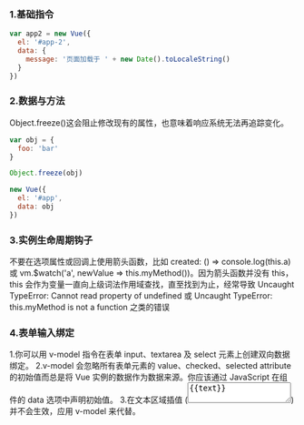 ### 1.基础指令


```javascript
var app2 = new Vue({
  el: '#app-2',
  data: {
    message: '页面加载于 ' + new Date().toLocaleString()
  }
})
```

### 2.数据与方法

Object.freeze()这会阻止修改现有的属性，也意味着响应系统无法再追踪变化。

```javascript
var obj = {
  foo: 'bar'
}

Object.freeze(obj)

new Vue({
  el: '#app',
  data: obj
})
```

### 3.实例生命周期钩子
不要在选项属性或回调上使用箭头函数，比如 created: () => console.log(this.a) 或 vm.$watch('a', newValue => this.myMethod())。因为箭头函数并没有 this，this 会作为变量一直向上级词法作用域查找，直至找到为止，经常导致 Uncaught TypeError: Cannot read property of undefined 或 Uncaught TypeError: this.myMethod is not a function 之类的错误

### 4.表单输入绑定
1.你可以用 v-model 指令在表单 input、textarea 及 select 元素上创建双向数据绑定。
2.v-model 会忽略所有表单元素的 value、checked、selected attribute 的初始值而总是将 Vue 实例的数据作为数据来源。你应该通过 JavaScript 在组件的 data 选项中声明初始值。
3.在文本区域插值 (<textarea>{{text}}</textarea>) 并不会生效，应用 v-model 来代替。


